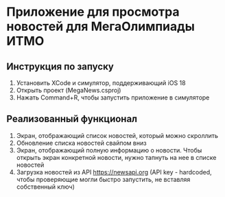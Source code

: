# Приложение для просмотра новостей для МегаОлимпиады ИТМО
## Инструкция по запуску
1. Установить XCode и симулятор, поддерживающий iOS 18
2. Открыть проект (MegaNews.csproj)
3. Нажать Command+R, чтобы запустить приложение в симуляторе

## Реализованный функционал
1. Экран, отображающий список новостей, который можно скроллить
2. Обновление списка новостей свайпом вниз
3. Экран, отображающий полную информацию о новости. Чтобы открыть экран конкретной новости, нужно тапнуть на нее в списке новостей
4. Загрузка новостей из API https://newsapi.org (API key - hardcoded, чтобы проверяющие могли быстро запустить, не вставляя собственный ключ)
